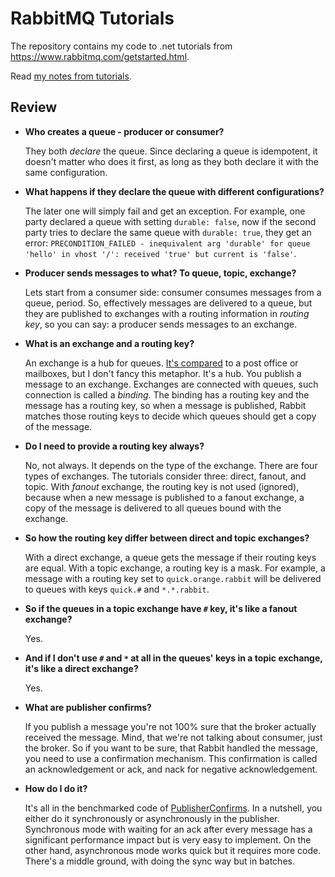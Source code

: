 # RabbitMQ Tutorials
The repository contains my code to .net tutorials from https://www.rabbitmq.com/getstarted.html.

Read [my notes from tutorials](TutorialsNotes.md).

## Review

* **Who creates a queue - producer or consumer?**

  They both *declare* the queue. Since declaring a queue is idempotent, it doesn't matter who does it first, as long as they both declare it with the same configuration.

* **What happens if they declare the queue with different configurations?**

  The later one will simply fail and get an exception. For example, one party declared a queue with setting `durable: false`, now if the second party tries to declare the same queue with `durable: true`, they get an error: `PRECONDITION_FAILED - inequivalent arg 'durable' for queue 'hello' in vhost '/': received 'true' but current is 'false'`.

* **Producer sends messages to what? To queue, topic, exchange?**

  Lets start from a consumer side: consumer consumes messages from a queue, period. So, effectively messages are delivered to a queue, but they are published to exchanges with a routing information in *routing key*, so you can say: a producer sends messages to an exchange.

* **What is an exchange and a routing key?**

  An exchange is a hub for queues. [It's compared](https://www.rabbitmq.com/tutorials/amqp-concepts.html#amqp-model) to a post office or mailboxes, but I don't fancy this metaphor. It's a hub. You publish a message to an exchange. Exchanges are connected with queues, such connection is called a *binding*. The binding has a routing key and the message has a routing key, so when a message is published, Rabbit matches those routing keys to decide which queues should get a copy of the message.

* **Do I need to provide a routing key always?**

  No, not always. It depends on the type of the exchange. There are four types of exchanges. The tutorials consider three: direct, fanout, and topic. With *fanout* exchange, the routing key is not used (ignored), because when a new message is published to a fanout exchange, a copy of the message is delivered to all queues bound with the exchange.

* **So how the routing key differ between direct and topic exchanges?**

  With a direct exchange, a queue gets the message if their routing keys are equal. With a topic exchange, a routing key is a mask. For example, a message with a routing key set to `quick.orange.rabbit` will be delivered to queues with keys `quick.#` and `*.*.rabbit`.

* **So if the queues in a topic exchange have `#` key, it's like a fanout exchange?**

  Yes.

* **And if I don't use `#` and `*` at all in the queues' keys in a topic exchange, it's like a direct exchange?**

  Yes.

* **What are publisher confirms?**

  If you publish a message you're not 100% sure that the broker actually received the message. Mind, that we're not talking about consumer, just the broker. So if you want to be sure, that Rabbit handled the message, you need to use a confirmation mechanism. This confirmation is called an acknowledgement or ack, and nack for negative acknowledgement.

* **How do I do it?**

  It's all in the benchmarked code of [PublisherConfirms](./PublisherConfirms/). In a nutshell, you either do it synchronously or asynchronously in the publisher. Synchronous mode with waiting for an ack after every message has a significant performance impact but is very easy to implement. On the other hand, asynchronous mode works quick but it requires more code. There's a middle ground, with doing the sync way but in batches.


